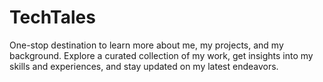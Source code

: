 # TechTales
One-stop destination to learn more about me, my projects, and my background. Explore a curated collection of my work, get insights into my skills and experiences, and stay updated on my latest endeavors. 

